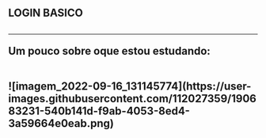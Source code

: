 <h2>LOGIN BASICO<h2>
<hr>
<p>Um pouco sobre oque estou estudando:<p><br>![imagem_2022-09-16_131145774](https://user-images.githubusercontent.com/112027359/190683231-540b141d-f9ab-4053-8ed4-3a59664e0eab.png)
